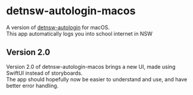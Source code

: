 # detnsw-autologin-macos
A version of [detnsw-autologin](https://github.com/circularsprojects/detnsw-autologin) for macOS.\
This app automatically logs you into school internet in NSW

## Version 2.0
Version 2.0 of detnsw-autologin-macos brings a new UI, made using SwiftUI instead of storyboards.\
The app should hopefully now be easier to understand and use, and have better error handling.
